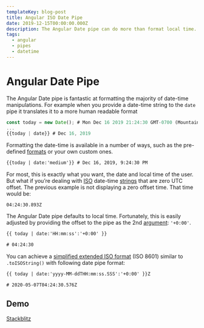 ```yaml
---
templateKey: blog-post
title: Angular ISO Date Pipe
date: 2019-12-15T00:00:00.000Z
description: The Angular Date pipe can do more than format local time. You can also work with any offset, such as zero UTC offset.
tags:
  - angular
  - pipes
  - datetime
---
```


# Angular Date Pipe

The Angular Date pipe is fantastic at formatting the majority of date-time manipulations. For example when you provide a date-time string to the `date` pipe it translates it to a more human readable format

```ts
const today = new Date(); # Mon Dec 16 2019 21:24:30 GMT-0700 (Mountain Standard Time)
...
{{today | date}} # Dec 16, 2019
```

Formatting the date-time is available in a number of ways, such as the pre-defined [formats](https://angular.io/api/common/DatePipe#pre-defined-format-options) or your own custom ones.

```html
{{today | date:'medium'}} # Dec 16, 2019, 9:24:30 PM
```

For most, this is exactly what you want, the date and local time of the user. But what if you’re dealing with [ISO](https://en.wikipedia.org/wiki/ISO_8601) date-time [strings](https://developer.mozilla.org/en-US/docs/Web/JavaScript/Reference/Global_Objects/Date/toISOString) that are zero UTC offset. The previous example is not displaying a zero offset time. That time would be:

```text
04:24:30.893Z
```

The Angular Date pipe defaults to local time. Fortunately, this is easily adjusted by providing the offset to the pipe as the 2nd [argument](https://angular.io/api/common/DatePipe#parameters): `'+0:00'`.

```html
{{ today | date:'HH:mm:ss':'+0:00' }}

# 04:24:30
```

You can achieve a [simplified extended ISO format](https://developer.mozilla.org/en-US/docs/Web/JavaScript/Reference/Global_Objects/Date/toISOString) (ISO 8601) similar to `.toISOString()` with following date pipe format:

```html
{{ today | date:'yyyy-MM-ddTHH:mm:ss.SSS':'+0:00' }}Z

# 2020-05-07T04:24:30.576Z
```

## Demo

[Stackblitz](https://stackblitz.com/edit/ng-iso-date-pipe?file=src%2Fapp%2Fapp.component.html)